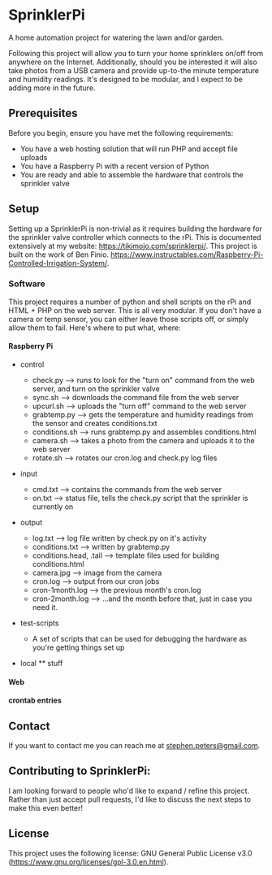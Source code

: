 # SprinklerPi
A home automation project for watering the lawn and/or garden.

Following this project will allow you to turn your home sprinklers on/off from anywhere on the Internet.  Additionally, should you be interested it will also take photos from a USB camera and provide up-to-the minute temperature and humidity readings.  It's designed to be modular, and I expect to be adding more in the future.

## Prerequisites

Before you begin, ensure you have met the following requirements:
* You have a web hosting solution that will run PHP and accept file uploads
* You have a Raspberry Pi with a recent version of Python
* You are ready and able to assemble the hardware that controls the sprinkler valve

## Setup

Setting up a SprinklerPi is non-trivial as it requires building the hardware for the sprinkler valve controller which connects to the rPi.  This is documented extensively at my website: https://tikimojo.com/sprinklerpi/.  This project is built on the work of Ben Finio.  https://www.instructables.com/Raspberry-Pi-Controlled-Irrigation-System/.

### Software

This project requires a number of python and shell scripts on the rPi and HTML + PHP on the web server.  This is all very modular.  If you don't have a camera or temp sensor, you can either leave those scripts off, or simply allow them to fail.  Here's where to put what, where:

#### Raspberry Pi

* control
  * check.py --> runs to look for the "turn on" command from the web server, and turn on the sprinkler valve
  * sync.sh --> downloads the command file from the web server
  * upcurl.sh --> uploads the "turn off" command to the web server
  * grabtemp.py --> gets the temperature and humidity readings from the sensor and creates conditions.txt
  * conditions.sh --> runs grabtemp.py and assembles conditions.html
  * camera.sh --> takes a photo from the camera and uploads it to the web server
  * rotate.sh --> rotates our cron.log and check.py log files

* input
  * cmd.txt --> contains the commands from the web server
  * on.txt --> status file, tells the check.py script that the sprinkler is currently on

* output
  * log.txt --> log file written by check.py on it's activity
  * conditions.txt --> written by grabtemp.py
  * conditions.head, .tail --> template files used for building conditions.html
  * camera.jpg --> image from the camera
  * cron.log --> output from our cron jobs
  * cron-1month.log --> the previous month's cron.log
  * cron-2month.log --> ...and the month before that, just in case you need it.

* test-scripts
  * A set of scripts that can be used for debugging the hardware as you're getting things set up

* local
** stuff

#### Web

#### crontab entries


## Contact

If you want to contact me you can reach me at stephen.peters@gmail.com.

## Contributing to SprinklerPi:
I am looking forward to people who'd like to expand / refine this project.  Rather than just accept pull requests, I'd like to discuss the next steps to make this even better!  

## License

This project uses the following license: GNU General Public License v3.0 (https://www.gnu.org/licenses/gpl-3.0.en.html).
